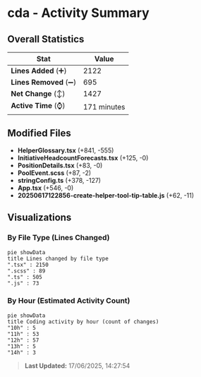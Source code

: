 # cda - Activity Summary 

## Overall Statistics

| Stat                   | Value                                                             |
| ---------------------- | ----------------------------------------------------------------- |
| **Lines Added** (➕)   | 2122                                          |
| **Lines Removed** (➖) | 695                                        |
| **Net Change** (↕)    | 1427                |
| **Active Time** (⌚)   | 171 minutes |


## Modified Files
- **HelperGlossary.tsx** (+841, -555)
- **InitiativeHeadcountForecasts.tsx** (+125, -0)
- **PositionDetails.tsx** (+83, -0)
- **PoolEvent.scss** (+87, -2)
- **stringConfig.ts** (+378, -127)
- **App.tsx** (+546, -0)
- **20250617122856-create-helper-tool-tip-table.js** (+62, -11)

## Visualizations

### By File Type (Lines Changed)

```mermaid
pie showData
title Lines changed by file type
".tsx" : 2150
".scss" : 89
".ts" : 505
".js" : 73
```

### By Hour (Estimated Activity Count)

```mermaid
pie showData
title Coding activity by hour (count of changes)
"10h" : 5
"11h" : 53
"12h" : 57
"13h" : 5
"14h" : 3
```


> **Last Updated:** 17/06/2025, 14:27:54